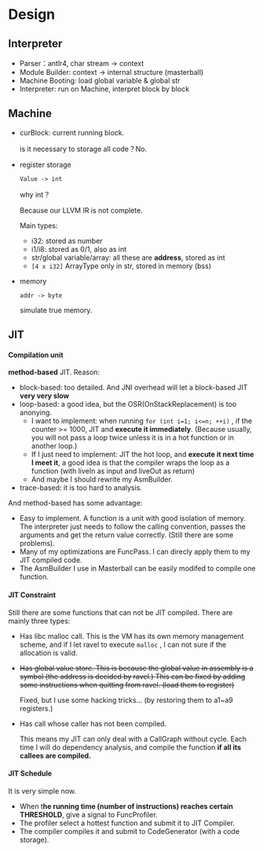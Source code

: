 # Design



## Interpreter

- Parser：antlr4, char stream -> context
- Module Builder: context -> internal structure (masterball)
- Machine Booting: load global variable & global str
- Interpreter: run on Machine, interpret block by block



## Machine

- curBlock: current running block.

  is it necessary to storage all code？No.

- register storage

  ```
  Value -> int
  ```

  why int？

  Because our LLVM IR is not complete.

  Main types:

  - i32: stored as number
  - i1/i8: stored as 0/1, also as int
  - str/global variable/array: all these are **address**, stored as int
  - `[4 x i32]`  ArrayType only in str, stored in memory (bss)

- memory

  ```
  addr -> byte
  ```

  simulate true memory.



## JIT

#### Compilation unit

**method-based** JIT. Reason:

- block-based: too detailed. And JNI overhead will let a block-based JIT **very very slow**
- loop-based: a good idea, but the OSR(OnStackReplacement) is too anonying.
  - I want to implement: when running `for (int i=1; i<=n; ++i)` , if the counter >= 1000, JIT and **execute it immediately**. 
    (Because usually, you will not pass a loop twice unless it is in a hot function or in another loop.)
  - If I just need to implement: JIT the hot loop, and **execute it next time I meet it**, 
    a good idea is that the compiler wraps the loop as a function (with liveIn as input and liveOut as return)
  - And maybe I should rewrite my AsmBuilder.
- trace-based: it is too hard to analysis.

And method-based has some advantage:

- Easy to implement. A function is a unit with good isolation of memory. The interpreter just needs to follow the calling convention, 
  passes the arguments and get the return value correctly. (Still there are some problems).
- Many of my optimizations are FuncPass. I can direcly apply them to my JIT compiled code.
- The AsmBuilder I use in Masterball can be easily modifed to compile one function.



#### JIT Constraint

Still there are some functions that can not be JIT compiled. There are mainly three types:

- Has libc malloc call. This is the VM has its own memory management scheme, and if I let ravel to execute `malloc` , I can not sure if the allocation is valid.

- ~~Has global value store. This is because the global value in assembly is a symbol (the address is decided by ravel.)
  This can be fixed by adding some instructions when quitting from ravel. (load them to register)~~

  Fixed, but I use some hacking tricks... (by restoring them to a1~a9 registers.)
  
- Has call whose caller has not been compiled.

  This means my JIT can only deal with a CallGraph without cycle. 
  Each time I will do dependency analysis, and compile the function **if all its callees are compiled.**



#### JIT Schedule

It is very simple now. 

- When t**he running time (number of instructions) reaches certain THRESHOLD**, give a signal to FuncProfiler.
- The profiler select a hottest function and submit it to JIT Compiler.
- The compiler compiles it and submit to CodeGenerator (with a code storage).




